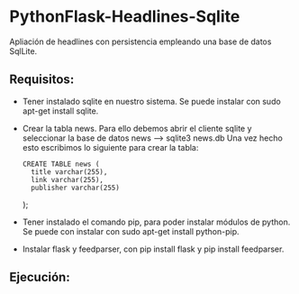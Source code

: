# PythonFlask-Headlines-Sqlite

Apliación de headlines con persistencia empleando una base de datos SqlLite.

## Requisitos: 

* Tener instalado sqlite en nuestro sistema. Se puede instalar con sudo apt-get install sqlite.
* Crear la tabla news. Para ello debemos abrir el cliente sqlite y seleccionar la base de datos news --> sqlite3 news.db
  Una vez hecho esto escribimos lo siguiente para crear la tabla:
  
      CREATE TABLE news (
        title varchar(255),
        link varchar(255),
        publisher varchar(255)
    );
* Tener instalado el comando pip, para poder instalar módulos de python. Se puede con instalar con sudo apt-get install python-pip.
* Instalar flask y feedparser, con pip install flask y pip install feedparser.

## Ejecución:

